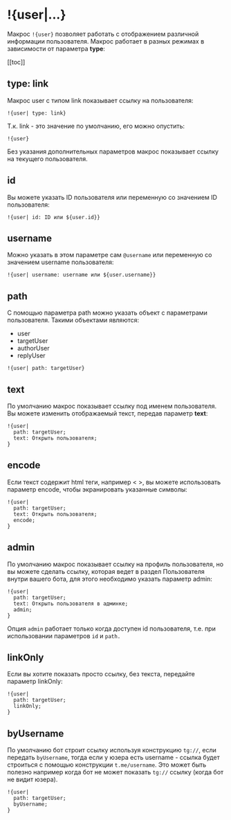 # !{user|...}

Макрос `!{user}` позволяет работать с отображением различной информации пользователя. Макрос работает в разных режимах в зависимости от параметра **type**:

[[toc]]

## type: link

Макрос user с типом link показывает ссылку на пользователя:
```plain 
!{user| type: link}
```

Т.к. link - это значение по умолчанию, его можно опустить:
```plain 
!{user}
```

Без указания дополнительных параметров макрос показывает ссылку на текущего пользователя.
## id

Вы можете указать ID пользователя или переменную со значением ID пользователя:
```plain 
!{user| id: ID или ${user.id}}
```
## username

Можно указать в этом параметре сам `@username` или переменную со значением username пользователя:
```plain 
!{user| username: username или ${user.username}}
```
## path

С помощью параметра path можно указать объект с параметрами пользователя. Такими объектами являются:
* user
* targetUser
* authorUser
* replyUser

```plain 
!{user| path: targetUser}
```
## text

По умолчанию макрос показывает ссылку под именем пользователя. Вы можете изменить отображаемый текст, передав параметр **text**:
```plain 
!{user|
  path: targetUser;
  text: Открыть пользователя;
}
```
## encode

Если текст содержит html теги, например < >, вы можете использовать параметр encode, чтобы экранировать указанные символы:
```plain 
!{user|
  path: targetUser;
  text: Открыть пользователя;
  encode; 
}
```


## admin

По умолчанию макрос показывает ссылку на профиль пользователя, но вы можете сделать ссылку, которая ведет в раздел Пользователя внутри вашего бота, для этого необходимо указать параметр admin:
```plain 
!{user|
  path: targetUser;
  text: Открыть пользователя в админке;
  admin;
}
```

Опция `admin` работает только когда доступен id пользователя, т.е. при использовании параметров `id` и `path.`
## linkOnly

Если вы хотите показать просто ссылку, без текста, передайте параметр linkOnly:
```plain 
!{user|
  path: targetUser;
  linkOnly;
}
```

## byUsername
По умолчанию бот строит ссылку используя конструкцию `tg://`, если передать `byUsername`, тогда если у юзера есть username - ссылка будет строиться с помощью конструкции `t.me/username`.
Это может быть полезно например когда бот не может показать `tg://` ссылку (когда бот не видит юзера).
```plain 
!{user|
  path: targetUser;
  byUsername;
}
```
